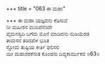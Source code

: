 +++
title = "063 ಈ ಮಹಾ"

+++
ಈ ಮಹಾ ಯಜ್ಞವನು ಕೆಡಿಸುವೆ  
ನೀ ಮಹೀಶನ ಮುರಿವೆನೆಂದೇ  
ವೈಮನಸ್ಯದಿ ಬಗೆದು ಮೊನೆ ಮಾಡಿದನು ನುಡಿಯೆರಡ  
ತಾಮಸನ ತರಿದಖಿಳ ಭೂತ  
ಸ್ತೋಮ ತುಷ್ಟಿಯ ಕೀರ್ತಿ ಫಲಿಸಲಿ  
ಯೀ ಮಹಾಶರಕೆನುತ ಕೊಂಡನು ದಿವ್ಯಕಾರ್ಮುಕವ   ॥63॥